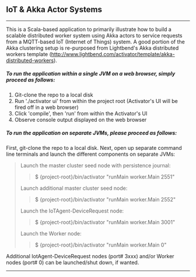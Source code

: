 ## IoT & Akka Actor Systems

---

This is a Scala-based application to primarily illustrate how to build a scalable distributed worker system using Akka actors to service requests from a MQTT-based IoT (Internet of Things) system.  A good portion of the Akka clustering setup is re-purposed from Lightbend's Akka distributed workers template (http://www.lightbend.com/activator/template/akka-distributed-workers).

##### To run the application within a single JVM on a web browser, simply proceed as follows:

1. Git-clone the repo to a local disk
2. Run './activator ui' from within the project root (Activator's UI will be fired off in a web browser)
3. Click 'compile', then 'run' from within the Activator's UI
4. Observe console output displayed on the web browser

##### To run the application on separate JVMs, please proceed as follows:

First, git-clone the repo to a local disk.  Next, open up separate command line terminals and launch the different components on separate JVMs:

> Launch the master cluster seed node with persistence journal:
>> $ {project-root}/bin/activator "runMain worker.Main 2551"
>
> Launch additional master cluster seed node:
>> $ {project-root}/bin/activator "runMain worker.Main 2552"
>
> Launch the IoTAgent-DeviceRequest node:
>> $ {project-root}/bin/activator "runMain worker.Main 3001"
>
> Launch the Worker node:
>> $ {project-root}/bin/activator "runMain worker.Main 0"

Additional IotAgent-DeviceRequest nodes (port# 3xxx) and/or Worker nodes (port# 0) can be launched/shut down, if wanted.

---
